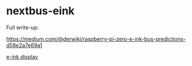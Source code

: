 # nextbus-eink

Full write-up:

https://medium.com/@derwiki/raspberry-pi-zero-e-ink-bus-predictions-d58e2a7e69a1

[e-ink display](https://miro.medium.com/max/1400/1*JOEayiBKTMo_dNWiekCBMg.jpeg)
